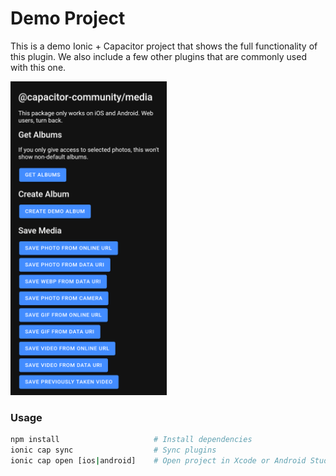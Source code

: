 # Demo Project

This is a demo Ionic + Capacitor project that shows the full functionality of this plugin. 
We also include a few other plugins that are commonly used with this one.

<img style="width: 250px" src="https://github.com/capacitor-community/media/blob/main/example_app.png?raw=true" />

### Usage

```bash
npm install                     # Install dependencies
ionic cap sync                  # Sync plugins
ionic cap open [ios|android]    # Open project in Xcode or Android Studio to test
```